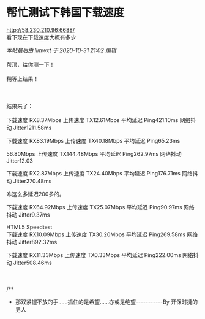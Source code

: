 # 帮忙测试下韩国下载速度


http://58.230.210.96:6688/&nbsp; &nbsp;<br />
看下现在下载速度大概有多少<br />


<i class="pstatus"> 本帖最后由 llmwxt 于 2020-10-31 21:02 编辑 </i><br />
<br />
帮顶，给你测一下！<br />
<br />
稍等上结果！<br />
<br />
<img src="static/image/smiley/default/lol.gif" smilieid="12" border="0" alt="" /><img src="static/image/smiley/default/lol.gif" smilieid="12" border="0" alt="" /><img src="static/image/smiley/default/lol.gif" smilieid="12" border="0" alt="" /><br />
<br />
<br />
结果来了：<br />
<br />
下载速度 RX8.37Mbps 上传速度 TX12.61Mbps 平均延迟 Ping421.10ms 网络抖动 Jitter1211.58ms

下载速度 RX83.19Mbps 上传速度 TX40.18Mbps 平均延迟 Ping65.23ms

56.80Mbps 上传速度 TX144.48Mbps 平均延迟 Ping262.97ms 网络抖动 Jitter12.03

下载速度 RX2.87Mbps 上传速度 TX24.40Mbps 平均延迟 Ping176.71ms 网络抖动 Jitter270.48ms

咋这么多延迟200多的。

下载速度 RX64.92Mbps 上传速度 TX25.07Mbps 平均延迟 Ping90.97ms 网络抖动 Jitter9.37ms

HTML5 Speedtest<br />
下载速度 RX10.09Mbps 上传速度 TX30.20Mbps 平均延迟 Ping269.58ms 网络抖动 Jitter892.32ms

下载速度 RX11.33Mbps 上传速度 TX0.33Mbps 平均延迟 Ping222.00ms 网络抖动 Jitter508.46ms<br />
<br />
<br />
<br />
/**<br />
 * 那双紧握不放的手……抓住的是希望……亦或是绝望-----------By 开保时捷的男人
